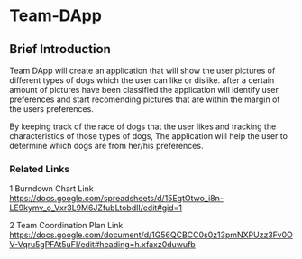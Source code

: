 # Team-DApp
 
## Brief Introduction
Team DApp will create an application that will show the user pictures of different types of dogs which the user can like or dislike. after a certain amount of pictures have been classified the application will identify user preferences and start recomending pictures that are within the margin of the users preferences.

By keeping track of the race of dogs that the user likes and tracking the characteristics of those types of dogs, The application will help the user to determine which dogs are from her/his preferences.



### Related Links
1 Burndown Chart Link
https://docs.google.com/spreadsheets/d/15EgtOtwo_i8n-LE9kymv_o_Vxr3L9M6JZfubLtobdlI/edit#gid=1

2 Team Coordination Plan Link
https://docs.google.com/document/d/1G56QCBCC0s0z13pmNXPUzz3Fv0OV-Vqru5gPFAt5uFI/edit#heading=h.xfaxz0duwufb
